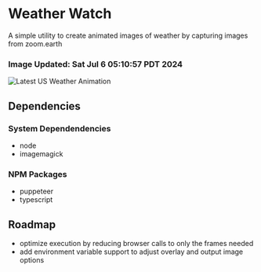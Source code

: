 # Weather Watch

A simple utility to create animated images of weather by capturing images from zoom.earth

### Image Updated: Sat Jul  6 05:10:57 PDT 2024

![Latest US Weather Animation](animations/2024-07-06.webp)

## Dependencies
### System Dependendencies
* node
* imagemagick
### NPM Packages
* puppeteer
* typescript

## Roadmap
* optimize execution by reducing browser calls to only the frames needed
* add environment variable support to adjust overlay and output image options
